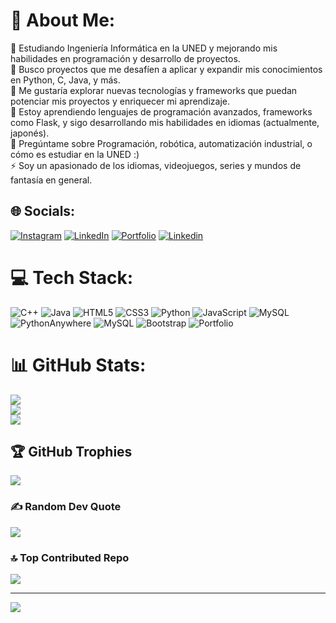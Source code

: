 # 💫 About Me:
🔭 Estudiando Ingeniería Informática en la UNED y mejorando mis habilidades en programación y desarrollo de proyectos.<br>👯 Busco proyectos que me desafíen a aplicar y expandir mis conocimientos en Python, C, Java, y más.<br>🤝 Me gustaría explorar nuevas tecnologías y frameworks que puedan potenciar mis proyectos y enriquecer mi aprendizaje.<br>🌱 Estoy aprendiendo lenguajes de programación avanzados, frameworks como Flask, y sigo desarrollando mis habilidades en idiomas (actualmente, japonés).<br>💬 Pregúntame sobre Programación, robótica, automatización industrial, o cómo es estudiar en la UNED :)<br>⚡ Soy un apasionado de los idiomas, videojuegos, series y mundos de fantasía en general.


## 🌐 Socials:
[![Instagram](https://img.shields.io/badge/Instagram-%23E4405F.svg?logo=Instagram&logoColor=white)](https://www.instagram.com/jormarpaz/) [![LinkedIn](https://img.shields.io/badge/LinkedIn-%230077B5.svg?logo=linkedin&logoColor=white)](https://www.linkedin.com/in/jormarpaz/) [![Portfolio](https://img.shields.io/badge/Portfolio-990099?logo=prettier&logoColor=white)](https://jormarpaz.eu.pythonanywhere.com/) [![Linkedin](https://img.shields.io/badge/Telegram-ff6600?logo=telegram&logoColor=white)](https://t.me/Jormarpaz) 

# 💻 Tech Stack:
![C++](https://img.shields.io/badge/c++-%2300599C.svg?style=for-the-badge&logo=c%2B%2B&logoColor=white) ![Java](https://img.shields.io/badge/java-%23ED8B00.svg?style=for-the-badge&logo=openjdk&logoColor=white) ![HTML5](https://img.shields.io/badge/html5-%23E34F26.svg?style=for-the-badge&logo=html5&logoColor=white) ![CSS3](https://img.shields.io/badge/css3-%231572B6.svg?style=for-the-badge&logo=css3&logoColor=white) ![Python](https://img.shields.io/badge/python-3670A0?style=for-the-badge&logo=python&logoColor=ffdd54) ![JavaScript](https://img.shields.io/badge/javascript-%23323330.svg?style=for-the-badge&logo=javascript&logoColor=%23F7DF1E) ![MySQL](https://img.shields.io/badge/mysql-4479A1.svg?style=for-the-badge&logo=mysql&logoColor=white) ![PythonAnywhere](https://img.shields.io/badge/pythonanywhere-%232F9FD7.svg?style=for-the-badge&logo=pythonanywhere&logoColor=151515) ![MySQL](https://img.shields.io/badge/mysql-4479A1.svg?style=for-the-badge&logo=mysql&logoColor=white) ![Bootstrap](https://img.shields.io/badge/bootstrap-%238511FA.svg?style=for-the-badge&logo=bootstrap&logoColor=white) ![Portfolio](https://img.shields.io/badge/Portfolio-%23000000.svg?style=for-the-badge&logo=firefox&logoColor=#FF7139)
# 📊 GitHub Stats:
![](https://github-readme-stats.vercel.app/api?username=Jormarpaz&theme=dark&hide_border=false&include_all_commits=true&count_private=true)<br/>
![](https://github-readme-streak-stats.herokuapp.com/?user=Jormarpaz&theme=dark&hide_border=false)<br/>
![](https://github-readme-stats.vercel.app/api/top-langs/?username=Jormarpaz&theme=dark&hide_border=false&include_all_commits=true&count_private=true&layout=compact)

## 🏆 GitHub Trophies
![](https://github-profile-trophy.vercel.app/?username=Jormarpaz&theme=tokyonight&no-frame=false&no-bg=false&margin-w=4)

### ✍️ Random Dev Quote
![](https://quotes-github-readme.vercel.app/api?type=horizontal&theme=tokyonight)

### 🔝 Top Contributed Repo
![](https://github-contributor-stats.vercel.app/api?username=Jormarpaz&limit=5&theme=dark&combine_all_yearly_contributions=true)

---
[![](https://visitcount.itsvg.in/api?id=Jormarpaz&icon=1&color=6)](https://visitcount.itsvg.in)

<!-- Proudly created with GPRM ( https://gprm.itsvg.in ) -->
